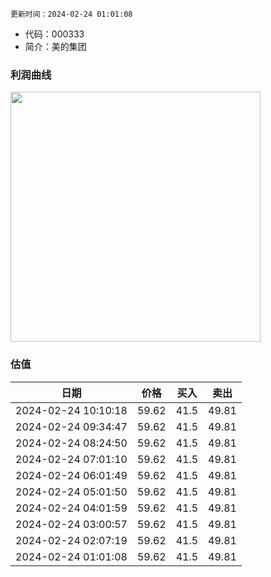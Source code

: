 
`更新时间：2024-02-24 01:01:08`

* 代码：000333
* 简介：美的集团

### 利润曲线

<img src="https://quickchart.io/chart?c=%7B%22type%22:%20%22line%22%2C%20%22data%22:%20%7B%22labels%22:%20%5B%2721%27%2C%20%2722%27%2C%20%2723%27%5D%2C%20%22datasets%22:%20%5B%7B%22label%22:%20%22%E5%BD%92%E6%AF%8D%E5%87%80%E5%88%A9%E6%B6%A6%22%2C%20%22data%22:%20%5B272.23%2C%20285.74%2C%20295.54%5D%7D%5D%7D%7D" style="width: 400px; height: auto;">

### 估值

|    日期    |    价格    |    买入    |    卖出    |    
|:------------:|:------------:|:------------:|:------------:|
|2024-02-24 10:10:18|59.62|41.5|49.81|
|2024-02-24 09:34:47|59.62|41.5|49.81|
|2024-02-24 08:24:50|59.62|41.5|49.81|
|2024-02-24 07:01:10|59.62|41.5|49.81|
|2024-02-24 06:01:49|59.62|41.5|49.81|
|2024-02-24 05:01:50|59.62|41.5|49.81|
|2024-02-24 04:01:59|59.62|41.5|49.81|
|2024-02-24 03:00:57|59.62|41.5|49.81|
|2024-02-24 02:07:19|59.62|41.5|49.81|
|2024-02-24 01:01:08|59.62|41.5|49.81|
